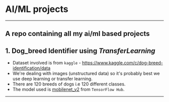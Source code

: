 # AI/ML projects
---
  A repo containing all my ai/ml based projects
---
## 1. Dog_breed Identifier using *TransferLearning*
  * Dataset involved is from `kaggle` - https://www.kaggle.com/c/dog-breed-identification/data
  * We're dealing with images (unstructured data) so it's probably best we use deep learning or transfer learning.
  * There are 120 breeds of dogs i.e 120 different classes.
  * The model used is [mobilenet_v2](https://tfhub.dev/google/imagenet/mobilenet_v2_130_224/classification/4) from `TensorFlow Hub`.
---
